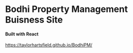 # Bodhi Property Management Buisness Site
#### Built with React 
https://taylorhartsfield.github.io/BodhiPM/
